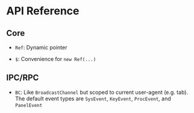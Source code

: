 # API Reference

## Core

- `Ref`: Dynamic pointer

- `$`: Convenience for `new Ref(...)`

## IPC/RPC

- `BC`: Like `BroadcastChannel` but scoped to current user-agent (e.g. tab).
  The default event types are `SysEvent`, `KeyEvent`, `ProcEvent`, and `PanelEvent`
